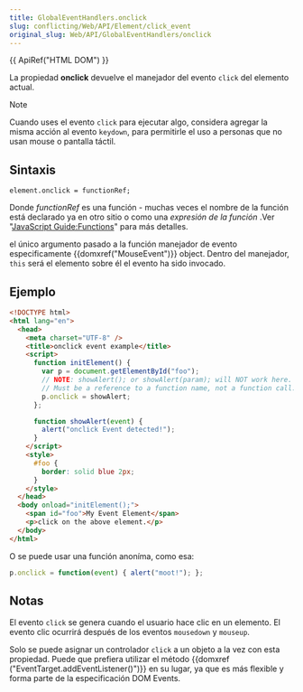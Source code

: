 ```yaml
---
title: GlobalEventHandlers.onclick
slug: conflicting/Web/API/Element/click_event
original_slug: Web/API/GlobalEventHandlers/onclick
---
```


{{ ApiRef("HTML DOM") }}

La propiedad **onclick** devuelve el manejador del evento `click` del elemento actual.

> [!NOTE]
> Cuando uses el evento `click` para ejecutar algo, considera agregar la misma acción al evento `keydown`, para permitirle el uso a personas que no usan mouse o pantalla táctil.

## Sintaxis

```
element.onclick = functionRef;
```

Donde _functionRef_ es una función - muchas veces el nombre de la función está declarado ya en otro sitio o como una _expresión de la función_ .Ver "[JavaScript Guide:Functions](/es/docs/JavaScript/Guide/Functions)" para más detalles.

el único argumento pasado a la función manejador de evento especificamente {{domxref("MouseEvent")}} object. Dentro del manejador, `this` será el elemento sobre él el evento ha sido invocado.

## Ejemplo

```html
<!DOCTYPE html>
<html lang="en">
  <head>
    <meta charset="UTF-8" />
    <title>onclick event example</title>
    <script>
      function initElement() {
        var p = document.getElementById("foo");
        // NOTE: showAlert(); or showAlert(param); will NOT work here.
        // Must be a reference to a function name, not a function call.
        p.onclick = showAlert;
      };

      function showAlert(event) {
        alert("onclick Event detected!");
      }
    </script>
    <style>
      #foo {
        border: solid blue 2px;
      }
    </style>
  </head>
  <body onload="initElement();">
    <span id="foo">My Event Element</span>
    <p>click on the above element.</p>
  </body>
</html>
```

O se puede usar una función anoníma, como esa:

```js
p.onclick = function(event) { alert("moot!"); };
```

## Notas

El evento `click` se genera cuando el usuario hace clic en un elemento. El evento clic ocurrirá después de los eventos `mousedown` y `mouseup`.

Solo se puede asignar un controlador `click` a un objeto a la vez con esta propiedad. Puede que prefiera utilizar el método {{domxref ("EventTarget.addEventListener()")}} en su lugar, ya que es más flexible y forma parte de la especificación DOM Events.
